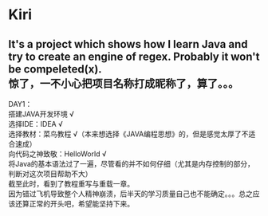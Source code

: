 # Kiri
It's a project which shows how I learn Java and try to create an engine of regex. Probably it won't be compeleted(x).  
惊了，一不小心把项目名称打成昵称了，算了。。。  
----------------------------------------------------------------------------------  
DAY1：  
搭建JAVA开发环境 √  
选择IDE：IDEA  √  
选择教材：菜鸟教程  √（本来想选择《JAVA编程思想》的，但是感觉太厚了不适合速成）  
向代码之神致敬：HelloWorld  √  
将Java的基本语法过了一遍，尽管看的并不如何仔细（尤其是内存控制的部分，判断对这次项目帮助不大）  
截至此时，看到了教程重写与重载一章。  
因为错过飞机导致整个人精神崩溃，后半天的学习质量自己也不能确定。。。总之应该还算正常的开头吧，希望能坚持下来。